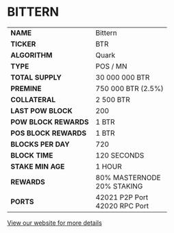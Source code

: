 # BITTERN

<table>
<tbody>
<tr><td><strong>NAME</strong></td><td>Bittern</td></tr>
<tr><td><strong>TICKER</strong></td><td>BTR</td></tr>
<tr><td><strong>ALGORITHM</strong></td><td>Quark</td></tr>
<tr><td><strong>TYPE</strong></td><td>POS / MN</td></tr>
<tr><td><strong>TOTAL SUPPLY</strong></td><td>30 000 000 BTR</td></tr>
<tr><td><strong>PREMINE</strong></td><td>750 000 BTR (2.5%)</td></tr>
<tr><td><strong>COLLATERAL</strong></td><td>2 500 BTR</td></tr>
<tr><td><strong>LAST POW BLOCK</strong></td><td>200</td></tr>
<tr><td><strong>POW BLOCK REWARDS</strong></td><td>1 BTR</td></tr>
<tr><td><strong>POS BLOCK REWARDS</strong></td><td>1 BTR</td></tr>
<tr><td><strong>BLOCKS PER DAY</strong></td><td>720</td></tr>
<tr><td><strong>BLOCK TIME</strong></td><td>120 SECONDS</td></tr>
<tr><td><strong>STAKE MIN AGE</strong></td><td>1 HOUR</td></tr>
<tr><td><strong>REWARDS</strong></td><td>80% MASTERNODE<br>20% STAKING</td></tr>
<tr><td><strong>PORTS</strong></td><td>42021 P2P Port<br>42020 RPC Port</td></tr>
</tbody>
</table>
<a href="https://127.0.0.1" title="bittern website" target="_blank">View our website for more details</a>
